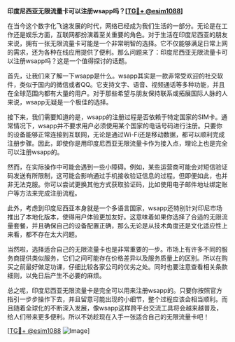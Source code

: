 **印度尼西亚无限流量卡可以注册wsapp吗？[[TG💪+ @esim1088](https://t.me/s/esim1088)]**

在当今这个数字化飞速发展的时代，网络已经成为我们生活的一部分。无论是在工作还是娱乐方面，互联网都扮演着至关重要的角色。对于生活在印度尼西亚的朋友来说，拥有一张无限流量卡可能是一个非常明智的选择。它不仅能够满足日常上网的需求，还为各种在线应用提供了便利。那么问题来了：印度尼西亚无限流量卡可以注册wsapp吗？这是一个值得探讨的话题。

首先，让我们来了解一下wsapp是什么。wsapp其实是一款非常受欢迎的社交软件，类似于国内的微信或者QQ。它支持文字、语音、视频通话等多种功能，并且在全球范围内都有大量的用户。对于那些希望与朋友保持联系或拓展国际人脉的人来说，wsapp无疑是一个极佳的选择。

接下来，我们需要知道的是，wsapp的注册过程是否依赖于特定国家的SIM卡。通常情况下，wsapp并不要求用户必须使用某个国家的电话号码进行注册。只要你的设备能够正常连接到互联网，无论是通过Wi-Fi还是移动数据，都可以顺利完成注册步骤。因此，即使你是用印度尼西亚无限流量卡作为接入点，理论上也是完全可以注册wsapp的。

然而，在实际操作中可能会遇到一些小障碍。例如，某些运营商可能会对短信验证码发送有所限制，这可能会影响通过手机接收验证信息的过程。但即便如此，也并非无法克服。你可以尝试更换其他方式获取验证码，比如使用电子邮件地址绑定账户等方法来完成注册流程。

此外，考虑到印度尼西亚本身就是一个多语言国家，wsapp还特别针对印尼市场推出了本地化版本，使得用户体验更加友好。这意味着如果你选择了合适的无限流量套餐，并且确保自己的设备配置正确，那么无论是从技术角度还是文化适应性上来看，都不存在太大问题。

当然啦，选择适合自己的无限流量卡也是非常重要的一步。市场上有许多不同的服务商提供类似服务，它们之间可能存在价格差异以及服务质量上的区别。所以在购买之前最好做足功课，仔细比较各家公司的优劣之处。同时也要注意查看相关条款细则，以免日后产生不必要的麻烦。

总之呢，印度尼西亚无限流量卡是完全可以用来注册wsapp的。只要你按照官方指引一步步操作下去，并且留意可能出现的小细节，整个过程应该会相当顺利。而且随着全球化的不断深入发展，像wsapp这样跨平台交流工具将会越来越普及，给人们带来更多便利。所以不妨趁现在入手一张适合自己的无限流量卡吧！

[[TG💪+ @esim1088](https://t.me/s/esim1088) ![Image](https://i.postimg.cc/4NQfJmqS/Snipaste-2025-05-13-00-14-12.png)]